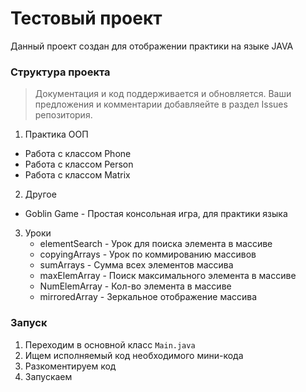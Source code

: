 # Тестовый проект
Данный проект создан для отображении практики на языке JAVA

### Структура проекта
>Документация и код поддерживается и обновляется. Ваши предложения и комментарии добавляейте в раздел Issues репозитория.

1. Практика ООП
 - Работа с классом Phone
 - Работа с классом Person
 - Работа с классом Matrix
2. Другое
 - Goblin Game - Простая консольная игра, для практики языка
3. Уроки
    - elementSearch - Урок для поиска элемента в массиве
    - copyingArrays - Урок по коммированию массивов
    - sumArrays - Сумма всех элементов массива
    - maxElemArray - Поиск максимального элемента в массиве
    - NumElemArray - Кол-во элемента в массиве
    - mirroredArray - Зеркальное отображение массива
### Запуск
1. Переходим в основной класс `Main.java`
2. Ищем исполняемый код необходимого мини-кода
3. Разкоментируем код
4. Запускаем